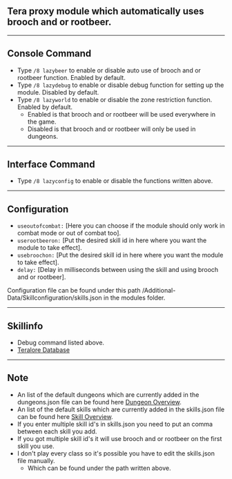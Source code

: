 ## Tera proxy module which automatically uses brooch and or rootbeer.

---

## Console Command
- Type `/8 lazybeer` to enable or disable auto use of brooch and or rootbeer function. Enabled by default.
- Type `/8 lazydebug` to enable or disable debug function for setting up the module. Disabled by default.
- Type `/8 lazyworld` to enable or disable the zone restriction function. Enabled by default.
    - Enabled is that brooch and or rootbeer will be used everywhere in the game.
	- Disabled is that brooch and or rootbeer will only be used in dungeons.

---

## Interface Command
- Type `/8 lazyconfig` to enable or disable the functions written above.

---

## Configuration
- `useoutofcombat:` [Here you can choose if the module should only work in combat mode or out of combat too].
- `userootbeeron:` [Put the desired skill id in here where you want the module to take effect].
- `usebroochon:` [Put the desired skill id in here where you want the module to take effect].
- `delay:` [Delay in milliseconds between using the skill and using brooch and or rootbeer].

Configuration file can be found under this path /Additional-Data/Skillconfiguration/skills.json in the modules folder.

---

## Skillinfo
- Debug command listed above.
- [Teralore Database](https://teralore.com/en/skills/)

---

## Note
- An list of the default dungeons which are currently added in the dungeons.json file can be found here [Dungeon Overview](https://github.com/Tera-Shiraneko/lazyrootbeer/tree/master/Additional-Data/Dungeonoverview).
- An list of the default skills which are currently added in the skills.json file can be found here [Skill Overview](https://github.com/Tera-Shiraneko/lazyrootbeer/tree/master/Additional-Data/Skillconfiguration).
- If you enter multiple skill id's in skills.json you need to put an comma between each skill you add.
- If you got multiple skill id's it will use brooch and or rootbeer on the first skill you use.
- I don't play every class so it's possible you have to edit the skills.json file manually.
	- Which can be found under the path written above.
